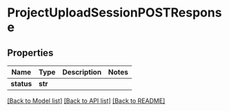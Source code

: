# ProjectUploadSessionPOSTResponse

## Properties
Name | Type | Description | Notes
------------ | ------------- | ------------- | -------------
**status** | **str** |  | 

[[Back to Model list]](../README.md#documentation-for-models) [[Back to API list]](../README.md#documentation-for-api-endpoints) [[Back to README]](../README.md)


